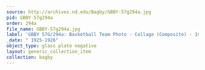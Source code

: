 ```yaml
---
source: http://archives.nd.edu/Bagby/GBBY-57g294a.jpg
pid: GBBY-57g294a
order: 294a
file_name: GBBY-57g294a.jpg
label: 'GBBY 57G/294a: Basketball Team Photo - Collage (Composite) - 1925-1926'
_date: " 1925-1926"
object_type: glass plate negative
layout: generic_collection_item
collection: bagby
---
```

